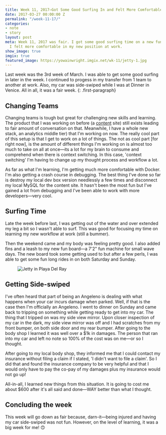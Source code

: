 ```yaml
---
title: Week 11, 2017—Got Some Good Surfing In and Felt More Comfortable In My Roll
date: 2017-03-27 00:00:00 Z
permalink: "/week-11-17/"
categories:
- note
- story
layout: post
meta: Week 11, 2017 was fair. I got some good surfing time on a new fun board and
  I felt more comfortable in my new position at work.
show_image: true
imgix: true
featured_image: https://yowainwright.imgix.net/wk-11/jetty-1.jpg
---
```


Last week was the 3rd week of March. I was able to get some good surfing in later in the week. I continued to progess in my transfer from 1 team to another at work. Also, my car was side-swiped while I was at Dinner in Venice. All in all, it was a fair week.
{: .first-paragraph}

## Changing Teams

Changing teams is tough but great for challenging new skills and learning. The product that I was working on before (a [content](https://content.dollarshaveclub.com/) site) still exists leading to fair amount of conversation on that. Meanwhile, I have a whole new stack, an analytics middle tier) that I'm working on now. The really cool part of this setup is that I get to work on a lot of things. The not as cool part [for right now], is the amount of different things I'm working on is almost too much to take on all at once—its a lot for my brain to consume and comprehend when there is context switching. In this case, 'context switching' I'm having to change up my thought process and workflow a lot. 

As far as what I'm learning, I'm getting much more comfortable with Docker. I'm also getting a crash course in debugging. The best thing I've done so far is destroy my local dev box version needlessly a few times and disconnect my local MySQL for the content site. It hasn't been the most fun but I've gained a lot from debugging and I've been able to work with more developers—very cool.

## Surfing Time

Late the week before last, I was getting out of the water and over extended my leg a bit so I wasn't able to surf. This was good for focusing my time on learning my new workflow at work (still a bummer). 

Then the weekend came and my body was feeling pretty good. I also added fins and a leash to my new fun board—a 7'2" fun machine for small wave days. The new board took some getting used to but after a few perls, I was able to get some fun long rides in on both Saturday and Sunday. 

<figure>
  <img src="//yowainwright.imgix.net/wk-11/jetty-1.jpg?w=800&h=800&crop=focalpoint&auto=format" alt="Jetty in Playa Del Ray" />
</figure>

## Getting Side-swiped

I've often heard that part of being an Angeleno is dealing with what happens when your car incurs damage when parked. Well, if that is the case then I'm officially an Angeleno. I went to dinner on Sunday and came back to tripping on something while getting ready to get into my car. The thing that I tripped on was my side view mirror. Upon closer inspection of my car in the dark, my side view mirror was off and I had scratches from my front bumper, on both side door and my rear bumper. After going to the body shop I learned it was well over a $1k in damages. The person that ran into my car and left no note so 100% of the cost was on me—or so I thought. 

After going to my local body shop, they informed me that I could contact my insurance without filing a claim if I stated, 'I didn't want to file a claim'. So I did that and found the insurance company to be very helpful and that I would only have to pay the co-pay of my damages plus my insurance would not go up! 

All-in-all, I learned new things from this situation. It is going to cost me about $600 after it's all said and done—WAY better than what I thought.

## Concluding the week

This week will go down as fair because, darn-it—being injured and having my car side-swiped was not fun. However, on the level of learning, it was a big week for me! 🙃


